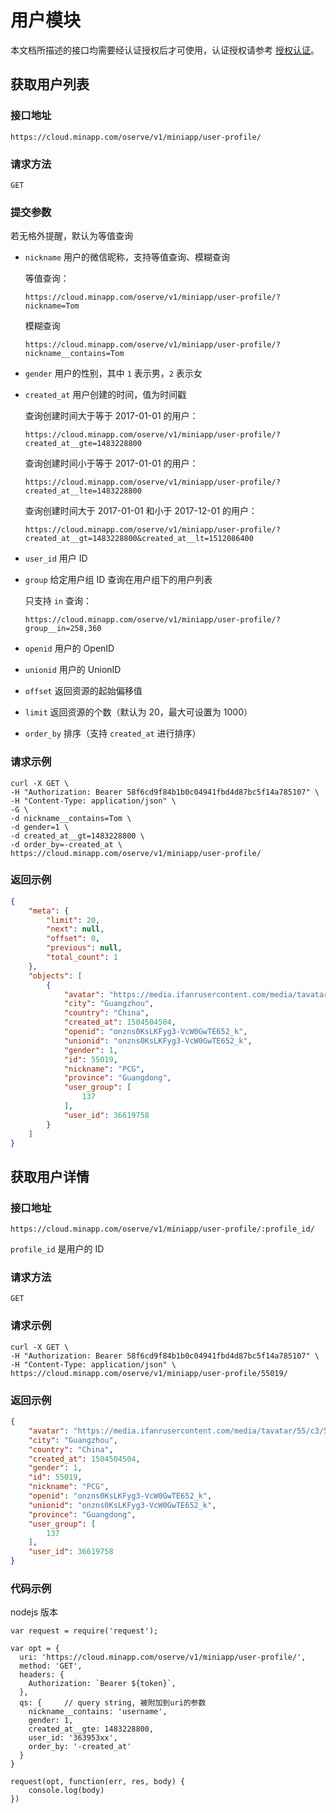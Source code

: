 # 用户模块

本文档所描述的接口均需要经认证授权后才可使用，认证授权请参考 [授权认证](./authentication.md)。

## 获取用户列表

### 接口地址

`https://cloud.minapp.com/oserve/v1/miniapp/user-profile/`

### 请求方法

`GET`

### 提交参数

若无格外提醒，默认为等值查询

- `nickname` 用户的微信昵称，支持等值查询、模糊查询

    等值查询：

      https://cloud.minapp.com/oserve/v1/miniapp/user-profile/?nickname=Tom

    模糊查询

      https://cloud.minapp.com/oserve/v1/miniapp/user-profile/?nickname__contains=Tom

- `gender` 用户的性别，其中 `1` 表示男，`2` 表示女

- `created_at` 用户创建的时间，值为时间戳

    查询创建时间大于等于 2017-01-01 的用户：

      https://cloud.minapp.com/oserve/v1/miniapp/user-profile/?created_at__gte=1483228800

    查询创建时间小于等于 2017-01-01 的用户：

      https://cloud.minapp.com/oserve/v1/miniapp/user-profile/?created_at__lte=1483228800

    查询创建时间大于 2017-01-01 和小于 2017-12-01 的用户：

      https://cloud.minapp.com/oserve/v1/miniapp/user-profile/?created_at__gt=1483228800&created_at__lt=1512086400

- `user_id` 用户 ID
- `group` 给定用户组 ID 查询在用户组下的用户列表

    只支持 `in` 查询：

      https://cloud.minapp.com/oserve/v1/miniapp/user-profile/?group__in=258,360

- `openid` 用户的 OpenID
- `unionid` 用户的 UnionID
- `offset` 返回资源的起始偏移值
- `limit` 返回资源的个数（默认为 20，最大可设置为 1000）
- `order_by` 排序（支持 `created_at` 进行排序）

### 请求示例

```
curl -X GET \
-H "Authorization: Bearer 58f6cd9f84b1b0c04941fbd4d87bc5f14a785107" \
-H "Content-Type: application/json" \
-G \
-d nickname__contains=Tom \
-d gender=1 \
-d created_at__gt=1483228800 \
-d order_by=-created_at \
https://cloud.minapp.com/oserve/v1/miniapp/user-profile/
```

### 返回示例

```json
{
    "meta": {
        "limit": 20,
        "next": null,
        "offset": 0,
        "previous": null,
        "total_count": 1
    },
    "objects": [
        {
            "avatar": "https://media.ifanrusercontent.com/media/tavatar/55/c3/55c3dbebcc61891be10d29ded808c84a01dcf864.jpg",
            "city": "Guangzhou",
            "country": "China",
            "created_at": 1504504504,
            "openid": "onzns0KsLKFyg3-VcW0GwTE652_k",
            "unionid": "onzns0KsLKFyg3-VcW0GwTE652_k",
            "gender": 1,
            "id": 55019,
            "nickname": "PCG",
            "province": "Guangdong",
            "user_group": [
                137
            ],
            "user_id": 36619758
        }
    ]
}
```


## 获取用户详情

### 接口地址

`https://cloud.minapp.com/oserve/v1/miniapp/user-profile/:profile_id/`

`profile_id` 是用户的 ID

### 请求方法

`GET`

### 请求示例

```
curl -X GET \
-H "Authorization: Bearer 58f6cd9f84b1b0c04941fbd4d87bc5f14a785107" \
-H "Content-Type: application/json" \
https://cloud.minapp.com/oserve/v1/miniapp/user-profile/55019/
```

### 返回示例

```json
{
    "avatar": "https://media.ifanrusercontent.com/media/tavatar/55/c3/55c3dbebcc61891be10d29ded808c84a01dcf864.jpg",
    "city": "Guangzhou",
    "country": "China",
    "created_at": 1504504504,
    "gender": 1,
    "id": 55019,
    "nickname": "PCG",
    "openid": "onzns0KsLKFyg3-VcW0GwTE652_k",
    "unionid": "onzns0KsLKFyg3-VcW0GwTE652_k",
    "province": "Guangdong",
    "user_group": [
        137
    ],
    "user_id": 36619758
}
```

### 代码示例

nodejs 版本

```
var request = require('request');

var opt = {
  uri: 'https://cloud.minapp.com/oserve/v1/miniapp/user-profile/', 
  method: 'GET',
  headers: {
    Authorization: `Bearer ${token}`,
  },
  qs: {     // query string, 被附加到uri的参数
    nickname__contains: 'username',
    gender: 1,
    created_at__gte: 1483228800,
    user_id: '363953xx',
    order_by: '-created_at'
  }
}

request(opt, function(err, res, body) {
    console.log(body)
})
```
